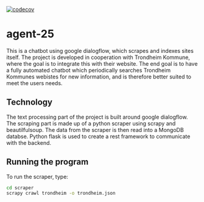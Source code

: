 [![codecov](https://codecov.io/gh/vegarab/agent-25/branch/dev/graph/badge.svg?token=ArL47bWQSN)](https://codecov.io/gh/vegarab/agent-25)
# agent-25
This is a chatbot using google dialogflow, which scrapes and indexes sites
itself. The project is developed in cooperation with Trondheim Kommune, where
the goal is to integrate this with their website. The end goal is to have a 
fully automated chatbot which periodically searches Trondheim Kommunes 
webistes for new information, and is therefore better suited to meet the users
needs. 

## Technology
The text processing part of the project is built around google dialogflow.
The scraping part is made up of a python scraper using scrapy and beautilfulsoup. 
The data from the scraper is then read into a MongoDB databse. Python flask is 
used to create a rest framework to communicate with the backend.

## Running the program
To run the scraper, type:
```bash
cd scraper
scrapy crawl trondheim -o trondheim.json
```

